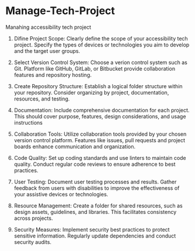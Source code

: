 # Manage-Tech-Project

Manahing accessibility tech project

1. Difine Project Scope:
   Clearly define the scope of your accessibility tech project. Specify the types of devices or technologies you aim to develop and the target user groups.

2. Select Version Control System:
   Choose a verion control system such as Git. Platform like GitHub, GitLab, or Bitbucket provide collaboration features and repository hosting.

3. Create Repository Structure:
   Establish a logical folder structure within your repository. Consider organizing by project, documentation, resources, and testing.

4. Documentation:
   Include comprehensive documentation for each project. This should cover purpose, features, design considerations,  and usage instructions

5. Collaboration Tools:
   Utilize collaboration tools provided by your chosen version control platform. Features like issues, pull requests and project boards enhance communication and organization.

7. Code Quality:
   Set up coding standards and use linters to maintain code quality. Conduct regular code reviews to ensure adherence to best practices.

8. User Testing:
   Document user testing processes and results. Gather feedback from users with disabilities to improve the effectiveness of your assistive devices or technologies.

9. Resource Management:
    Create a folder for shared resources, such as design assets, guidelines, and libraries. This facilitates consistency across projects.

10. Security Measures:
    Implement security best practices to protect sensitive information. Regularly update dependencies and conduct security audits.
    
